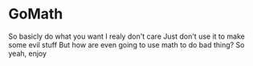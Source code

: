 # GoMath
So basicly do what you want
I realy don't care
Just don't use it to make some evil stuff
But how are even going to use math to do bad thing?
So yeah, enjoy
